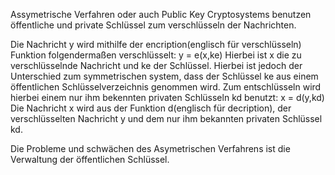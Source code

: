 Assymetrische Verfahren oder auch Public Key Cryptosystems benutzen öffentliche und private Schlüssel zum verschlüsseln der Nachrichten. 

Die Nachricht y wird mithilfe der encription(englisch für verschlüsseln) Funktion folgendermaßen verschlüsselt: 
y = e(x,ke)
Hierbei ist x die zu verschlüsselnde Nachricht und ke der Schlüssel. Hierbei ist jedoch der Unterschied zum symmetrischen system, dass der Schlüssel ke aus einem öffentlichen Schlüsselverzeichnis genommen wird.
Zum entschlüsseln wird hierbei einem nur ihm bekennten privaten Schlüsseln kd benutzt: 
x = d(y,kd)
Die Nachricht x wird aus der Funktion d(englisch für decription), der verschlüsselten Nachricht y und dem nur ihm bekannten privaten Schlüssel kd.

Die Probleme und schwächen des Asymetrischen Verfahrens ist die Verwaltung der öffentlichen Schlüssel. 
